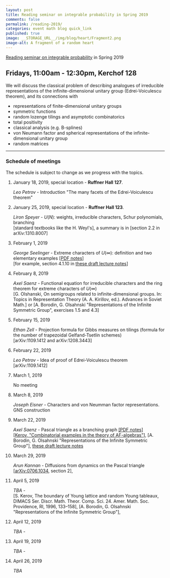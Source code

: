 ```yaml
---
layout: post
title: Reading seminar on integrable probability in Spring 2019
comments: false
permalink: /reading-2019/
categories: event math blog quick_link
published: true
image: __STORAGE_URL__/img/blog/heart/Fragment2.png
image-alt: A fragment of a random heart
---
```


<div><a href="{{site.url}}/reading-2019/">Reading seminar on integrable probability</a> in Spring 2019</div>
<!--more-->

<h2 class="mt-4 mb-3"> Fridays, 11:00am - 12:30pm, Kerchof 128</h2>

We will discuss the classical problem of describing analogues of irreducible representations of the infinite-dimensional unitary group (Edrei-Voiculescu theorem), and its connections with 
- representations of finite-dimensional unitary groups
- symmetric functions
- random lozenge tilings and asymptotic combinatorics
- total positivity 
- classical analysis (e.g. B-splines)
- von Neumann factor and spherical representations of the infinite-dimensional unitary group
- random matrices


---

### Schedule of meetings

The schedule is subject to change as we progress with the topics.

1. January 18, 2019, special location - **Ruffner Hall 127**.
    
    *Leo Petrov* - Introduction "The many facets of the Edrei-Voiculescu theorem"

2. January 25, 2019, special location - **Ruffner Hall 123**.

    *Liron Speyer* - $U(N)$: weights, irreducible characters, Schur polynomials, branching
    <br>
    [standard textbooks like the H. Weyl's], a summary is in [section 2.2 in arXiv:1310.8007]

3. February 1, 2019

    *George Seelinger* - Extreme characters of $U(\infty)$: definition and two elementary examples [<a href="https://ghseeli.github.io/grad-school-writings/presentations/two-elementary-examples-of-extreme-characters-of-u-infty.pdf">PDF notes</a>]
    <br>
    [for example, section 4.1.10 in [these draft lecture notes](https://d3m0khvr0ybm92.cloudfront.net/courses/7382F12/LectureNotes.pdf)]

3. February 8, 2019

    *Axel Saenz* - Functional equation for irreducible characters and the ring theorem for extreme characters of $U(\infty)$
    <br>
    [G. Olshanski, On semigroups related to infinite-dimensional groups. In: Topics in Representation Theory (A. A. Kirillov, ed.). Advances in Soviet Math.] or [A. Borodin, G. Olsahnski "Representations of the Infinite Symmetric Group", exercises 1.5 and 4.3]

3. February 15, 2019

    *Ethan Zell* - Projection formula for Gibbs measures on tilings (formula for the number of trapezoidal Gelfand-Tsetlin schemes)
    <br>
    [arXiv:1109.1412 and arXiv:1208.3443]

3. February 22, 2019

    *Leo Petrov* - Idea of proof of Edrei-Voiculescu theorem
    <br>
    [arXiv:1109.1412]

3. March 1, 2019

    No meeting
    <br>

3. March 8, 2019

    *Joseph Eisner* - Characters and von Neumman factor representations. GNS construction
    <br>

3. March 22, 2019

    *Axel Saenz* - Pascal triangle as a branching graph [[PDF notes]]({{site.storage_url}}/courses/integrable_seminar/Axel-Pascal-notes.pdf) 
    <br>
    [[Kerov, "Combinatorial examples in the theory of AF-algebras"](https://link.springer.com/article/10.1007%2FBF01480687)],
    [A. Borodin, G. Olsahnski "Representations of the Infinite Symmetric Group"],
    [these draft lecture notes](https://d3m0khvr0ybm92.cloudfront.net/courses/7382F12/LectureNotes.pdf)

3. March 29, 2019

    *Arun Kannan* - Diffusions from dynamics on the Pascal triangle
    <br>
    [[arXiv:0706.1034](https://arxiv.org/pdf/0706.1034.pdf), section 2],
    

3. April 5, 2019

    *TBA* - 
    <br>
    [S. Kerov, The boundary of Young lattice and random Young tableaux, DIMACS Ser. Discr. Math. Theor. Comp. Sci. 24. Amer. Math. Soc. Providence, RI, 1996, 133–158],
    [A. Borodin, G. Olsahnski "Representations of the Infinite Symmetric Group"],


3. April 12, 2019

    *TBA* - 
    <br>
    

3. April 19, 2019

    *TBA* - 
    <br>
    

3. April 26, 2019

    *TBA* 
